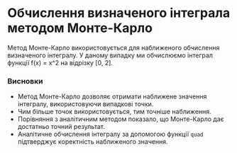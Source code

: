 # Обчислення визначеного інтеграла методом Монте-Карло

Метод Монте-Карло використовується для наближеного обчислення визначеного інтегралу. У даному випадку ми обчислюємо інтеграл функції f(x) = x^2 на відрізку [0, 2].

### Висновки
- Метод Монте-Карло дозволяє отримати наближене значення інтегралу, використовуючи випадкові точки.
- Чим більше точок використовується, тим точніше наближення.
- Порівняння з аналітичним методом показало, що Монте-Карло дає достатньо точний результат.
- Аналітичне обчислення інтегралу за допомогою функції `quad` підтверджує коректність наближеного значення.

